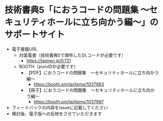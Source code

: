# 技術書典5「におうコードの問題集 〜セキュリティホールに立ち向かう編〜」のサポートサイト

* 電子書籍URL
  * 対面電書（技術書典5で頒布したDLコードが必要です）
    * https://taimen.jp/f/731
  * BOOTH（pixivIDが必要です）
    * 【PDF】におうコードの問題集　〜セキュリティホールに立ち向かう編〜
      * https://booth.pm/ja/items/1037983
    * 【冊子】におうコードの問題集　〜セキュリティホールに立ち向かう編〜
      * https://booth.pm/ja/items/1037997
* フィードバックの内容をissueに記載してください
* 検討後、電子版への反映をさせていただきます
